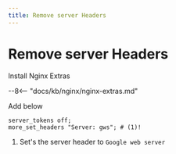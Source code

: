 ```yaml
---
title: Remove server Headers
---
```


# Remove server Headers

Install Nginx Extras

--8<-- "docs/kb/nginx/nginx-extras.md"

Add below

```shell
server_tokens off;
more_set_headers "Server: gws"; # (1)!
```

1. Set's the server header to `Google web server`